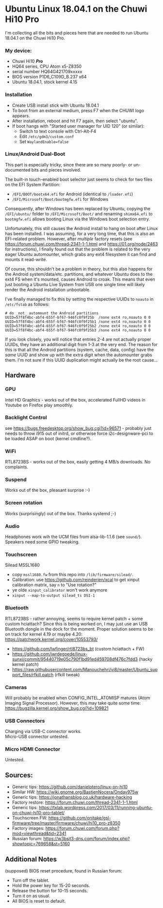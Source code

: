 # Ubuntu Linux 18.04.1 on the Chuwi Hi10 Pro

I'm collecting all the bits and pieces here that are needed to run Ubuntu 18.04.1 on the Chuwi Hi10 Pro.

### My device:

  * Chuwi Hi10 ___Pro___
  * HQ64 series, CPU Atom x5-Z8350
  * serial number HQ64G421709xxxxx
  * BIOS version P1D6_C109D_B.237 x64
  * Ubuntu 18.04.1, stock kernel 4.15
  
### Installation

  * Create USB install stick with Ubuntu 18.04.1
  * To boot from an external medium, press F7 when the CHUWI logo appears.
  * After installation, reboot and hit F7 again, then select "ubuntu".
  * If boot hangs with "Started user manager for UID 120" (or similar):
    * Switch to text console with Ctrl-Alt-F4
    * Edit `/etc/gdm3/custom.conf`
    * Set `WaylandEnable=false`
    
### Linux/Android Dual-Boot

This part is especially tricky, since there are so many poorly- or un-documented bits and pieces involved.

The built-in touch-enabled boot selector just seems to check for two files on the EFI System Partition:

  * `/EFI/BOOT/bootx64.efi` for Android (identical to `/loader.efi`)
  * `/EFI/Microsoft/Boot/bootmgfw.efi` for Windows

Consequently, after Windows has been replaced by Ubuntu, copying the `/EFI/ubuntu/` folder to `/EFI/Microsoft/Boot/` and renaming `shimx64.efi` to `bootmgfw.efi` allows booting Linux via the Windows boot selection entry.

Unfortunately, this still causes the Android install to hang on boot after Linux has been installed. I was assuming, for a very long time, that this is also an EFI-related problem. However, after _multiple_ factory resets (see https://forum.chuwi.com/thread-2341-1-1.html and https://01.org/node/2463 for instructions), I finally found out that the problem is related to the very eager Ubuntu automounter, which grabs any ext4 filesystem it can find and mounts it read-write. 

Of course, this shouldn't be a problem in theory, but this also happens for the Android system/data/etc. partitions, and whatever Ubuntu does to the ext4 FS when it's mounted, causes Android to croak. This means that even just booting a Ubuntu Live System from USB one single time will likely render the Android installation unbootable.

I've finally managed to fix this by setting the respective UUIDs to `noauto` in `/etc/fstab` as follows:

    # do _not_ automount the Android partitions
    UUID=57f8f4bc-abf4-655f-bf67-946fc0f9f25b  /none ext4 ro,noauto 0 0
    UUID=57f8f4bc-abf4-655f-bf67-946fc0f9f25b1 /none ext4 ro,noauto 0 0
    UUID=57f8f4bc-abf4-655f-bf67-946fc0f9f25b2 /none ext4 ro,noauto 0 0
    UUID=57f8f4bc-abf4-655f-bf67-946fc0f9f25b3 /none ext4 ro,noauto 0 0

If you look closely, you will notice that entries 2-4 are not actually proper UUIDs, they have an additional digit from 1-3 at the very end. The reason for this is that all the Android partitions (system, cache, data, config) have the _same_ UUID and show up with the extra digit when the automounter grabs them. I'm not sure if this UUID duplication might actually be the root cause...

## Hardware

### GPU

Intel HD Graphics - works out of the box, accelerated FullHD videos in Youtube on Firefox play smoothly.

### Backlight Control

see https://bugs.freedesktop.org/show_bug.cgi?id=96571 - probably just needs to throw i915 out of initrd, or otherwise force i2c-designware-pci to be loaded ASAP on boot (kernel cmdline?).

### WiFi

RTL8723BS - works out of the box, easily getting 4 MB/s downloads. No complaints.

### Suspend

Works out of the box, pleasant surprise :-)

### Screen rotation

Works (surprisingly) out of the box. Thanks systemd ;-)

### Audio

Headphones work wih the UCM files from alsa-lib-1.1.6 (see `sound/`).
Speakers need some GPIO tweaking.

### Touchscreen

Silead MSSL1680

  * copy `mssl1680.fw` from this repo into `/lib/firmware/silead/`.
  * Calibration: use https://github.com/reinderien/xcal to get xinput calibration matrix, say `n` to "Use rotation?"
  * ye olde `xinput_calibrator` won't work anymore
  * `xinput --map-to-output silead_ts DSI-1`
  
### Bluetooth

RTL8723BS - rather annoying, seems to require kernel patch + some custom hciattach? Since this is being worked on, I may just use an USB Bluetooth dongle in the dock for the moment. Proper solution seems to be on track for kernel 4.19 or maybe 4.20: https://patchwork.kernel.org/cover/10553793/
  * https://github.com/lwfinger/rtl8723bs_bt (custom hciattach + FW)
  * https://github.com/jwrdegoede/linux-sunxi/commit/95440719e05c790f1bd91ed459708df476c7fdd3 (hacky kernel patch)
  * https://raw.githubusercontent.com/Manouchehri/vi8/master/Ubuntu_support_files/rfkill.patch (rfkill tweak)

### Cameras

Will probably be enabled when CONFIG_INTEL_ATOMISP matures (Atom Imaging Signal Processor). However, this may take quite some time: https://bugzilla.kernel.org/show_bug.cgi?id=109821

### USB Connectors

Charging via USB-C connector works.  
Micro-USB connector untested.

### Micro HDMI Connector

Untested.

## Sources:
  * Generic tips: https://github.com/danielotero/linux-on-hi10
  * Similar HW: https://wiki.gnome.org/BastienNocera/Ondav975w
  * Generic tips: https://jonathansblog.co.uk/hardware-hacking
  * Factory restore: https://forum.chuwi.com/thread-2341-1-1.html
  * Generic tips: https://txlab.wordpress.com/2017/03/11/running-ubuntu-on-chuwi-hi10-pro-tablet/
  * Touchscreen FW: https://github.com/onitake/gsl-firmware/tree/master/firmware/chuwi/hi10_pro-z8350
  * Factory images: https://forum.chuwi.com/forum.php?mod=viewthread&tid=2341
  * Russian forum: https://w3bsit3-dns.com/forum/index.php?showtopic=769658&st=5160

## Additional Notes

(supposed) BIOS reset procedure, found in Russian forum:
  * Turn off the tablet.
  * Hold the power key for 15-20 seconds.
  * Release the button for 10-15 seconds.
  * Turn it on as usual.
  * All BIOS is reset to default.
